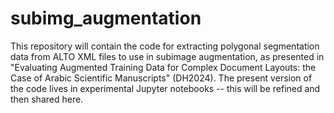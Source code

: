 # subimg_augmentation

This repository will contain the code for extracting polygonal segmentation data from ALTO XML files to use in subimage augmentation, as presented in "Evaluating Augmented Training Data for Complex Document Layouts: the Case of Arabic Scientific Manuscripts" (DH2024). The present version of the code lives in experimental Jupyter notebooks -- this will be refined and then shared here.
